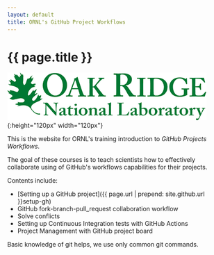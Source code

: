 ```yaml
---
layout: default
title: ORNL's GitHub Project Workflows
---
```


# {{ page.title }}

![](./public/logo.png){:height="120px" width="120px"}

This is the website for ORNL's training introduction to *GitHub Projects Workflows*. 

The goal of these courses is to teach scientists how to effectively collaborate using of GitHub's workflows capabilities for their projects.

Contents include:

* [Setting up a GitHub project]({{ page.url | prepend: site.github.url }}setup-gh)
* GitHub fork-branch-pull_request collaboration workflow
* Solve conflicts
* Setting up Continuous Integration tests with GitHub Actions
* Project Management with GitHub project board

Basic knowledge of git helps, we use only common git commands.
